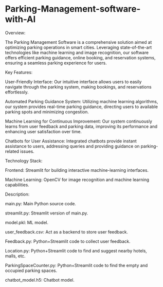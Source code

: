 # Parking-Management-software-with-AI

Overview:

The Parking Management Software is a comprehensive solution aimed at optimizing parking operations in smart cities. Leveraging state-of-the-art technologies like machine learning and image recognition, our software offers efficient parking guidance, online booking, and reservation systems, ensuring a seamless parking experience for users.

Key Features:

User-Friendly Interface: Our intuitive interface allows users to easily navigate through the parking system, making bookings, and reservations effortlessly.

Automated Parking Guidance System: Utilizing machine learning algorithms, our system provides real-time parking guidance, directing users to available parking spots and minimizing congestion.

Machine Learning for Continuous Improvement: Our system continuously learns from user feedback and parking data, improving its performance and enhancing user satisfaction over time.

Chatbots for User Assistance: Integrated chatbots provide instant assistance to users, addressing queries and providing guidance on parking-related issues.

Technology Stack:

Frontend: Streamlit for building interactive machine-learning interfaces.

Machine Learning: OpenCV for image recognition and machine learning capabilities.


Description:

main.py: Main Python source code.

streamlit.py: Streamlit version of main.py.

model.pkl: ML model.

user_feedback.csv: Act as a backend to store user feedback.

Feedback.py: Python+Streamlit code to collect user feedback.

Location.py: Python+Streamlit code to find and suggest nearby hotels, malls, etc.

ParkingSpaceCounter.py: Python+Streamlit code to find the empty and occupied parking spaces.

chatbot_model.h5: Chatbot model.

